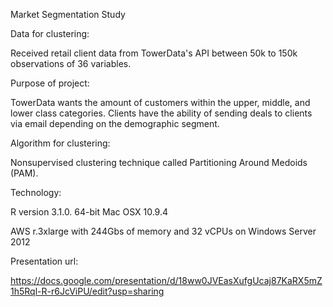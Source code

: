 Market Segmentation Study

Data for clustering:

Received retail client data from TowerData's API between 50k to 150k observations of 36 variables. 


Purpose of project:

TowerData wants the amount of customers within the upper, middle, and lower class categories. Clients have the ability of sending deals to clients via email depending on the demographic segment.


Algorithm for clustering:

Nonsupervised clustering technique called Partitioning Around Medoids (PAM). 


Technology:

R version 3.1.0. 64-bit Mac OSX 10.9.4

AWS r.3xlarge with 244Gbs of memory and 32 vCPUs on Windows Server 2012


Presentation url:

https://docs.google.com/presentation/d/18ww0JVEasXufgUcaj87KaRX5mZ1h5Rql-R-r6JcViPU/edit?usp=sharing